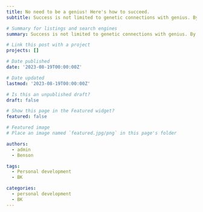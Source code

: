 ```yaml
---
title: No need to be a genius! Here's how to succeed.
subtitle: Success is not limited to genetic connections with genius. By following certain life principles, you can improve the quality of your work.

# Summary for listings and search engines
summary: Success is not limited to genetic connections with genius. By following certain life principles, you can improve the quality of your work.

# Link this post with a project
projects: []

# Date published
date: '2023-08-19T00:00:00Z'

# Date updated
lastmod: '2023-08-19T00:00:00Z'

# Is this an unpublished draft?
draft: false

# Show this page in the Featured widget?
featured: false

# Featured image
# Place an image named `featured.jpg/png` in this page's folder 

authors:
  - admin
  - Benson

tags:
  - Personal development
  - BK

categories:
  - personal development
  - BK
---
```


